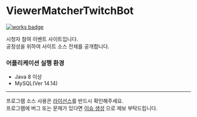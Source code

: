 # ViewerMatcherTwitchBot
[![works badge](https://cdn.rawgit.com/nikku/works-on-my-machine/v0.2.0/badge.svg)](https://github.com/nikku/works-on-my-machine)

시청자 참여 이벤트 사이트입니다.  
공정성을 위하여 사이트 소스 전체를 공개합니다.  


### 어플리케이션 실행 환경
- Java 8 이상
- MySQL(Ver 14.14)


---

프로그램 소스 사용은 [라이선스](https://github.com/laskdjlaskdj12/twitch_chatbot_backend/blob/master/LICENSE.md)를 반드시 확인해주세요.  
프로그램에 버그 또는 문제가 있다면 [이슈 생성](https://github.com/laskdjlaskdj12/twitch_chatbot_backend/issues/new) 으로 제보 부탁드립니다.
